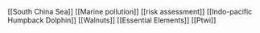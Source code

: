 [[South China Sea]]
[[Marine pollution]]
[[risk assessment]]
[[Indo-pacific Humpback Dolphin]]
[[Walnuts]]
[[Essential Elements]]
[[Ptwi]]
